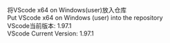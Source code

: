 将VScode x64 on Windows(user)放入仓库 \
Put VScode x64 on Windows (user) into the repository \
VScode当前版本: 1.97.1 \
VScode Current Version: 1.97.1
